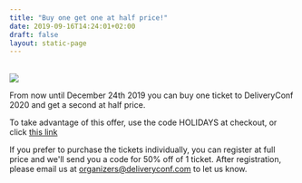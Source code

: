 ```yaml
---
title: "Buy one get one at half price!"
date: 2019-09-16T14:24:01+02:00
draft: false
layout: static-page
---
```


<br>
<div class="container">
  <div class="row">
    <div class="col-md-3">
      <img src="/images/backgrounds/ornament.jpg" style="max-width: 100%" />
    </div>
    <div class="col-md">
      <p>From now until December 24th 2019 you can buy one ticket to DeliveryConf 2020 and get a second at half price.</p>
      <p>To take advantage of this offer, use the code HOLIDAYS at checkout, or click <a href="https://deliveryconf.busyconf.com/bookings/new?code=HOLIDAYS">this link</a></p>
      <p>If you prefer to purchase the tickets individually, you can register at full price and we'll send you a code for 50% off of 1 ticket. After registration, please email us at <a href="mailto:organizers@deliveryconf.com">organizers@deliveryconf.com</a> to let us know.</p>
    </div>
  </div>
</div>



